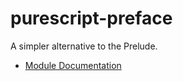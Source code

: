 # purescript-preface

A simpler alternative to the Prelude.

- [Module Documentation](docs/Preface.md)
